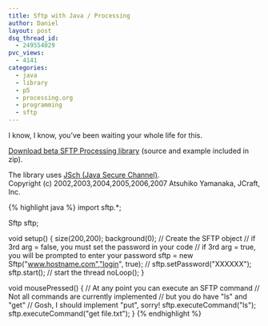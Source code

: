 ```yaml
---
title: Sftp with Java / Processing
author: Daniel
layout: post
dsq_thread_id:
  - 249554029
pvc_views:
  - 4141
categories:
  - java
  - library
  - p5
  - processing.org
  - programming
  - sftp
---
```

<p>I know, I know, you&#8217;ve been waiting your whole life for this.</p>
<p><a href="http://shiffman.net/p5/libraries/sftp/sftp.zip">Download beta SFTP Processing library</a> (source and example included in zip).</p>
<p>The library uses <a href="http://www.jcraft.com/jsch/">JSch (Java Secure Channel)</a>.<br />
Copyright (c) 2002,2003,2004,2005,2006,2007 Atsuhiko Yamanaka, JCraft, Inc.</p>

{% highlight java %}
import sftp.*;

Sftp sftp;

void setup() {
  size(200,200);
  background(0);
  // Create the SFTP object
  // if 3rd arg = false, you must set the password in your code
  // if 3rd arg = true, you will be prompted to enter your password
  sftp = new Sftp("www.hostname.com","login", true);
  // sftp.setPassword("XXXXXX");
  sftp.start(); // start the thread
  noLoop();
}

void mousePressed() {
  // At any point you can execute an SFTP command 
  // Not all commands are currently implemented
  // but you do have "ls" and "get"
  // Gosh, I should implement "put", sorry!
  sftp.executeCommand("ls");
  sftp.executeCommand("get file.txt");
}
{% endhighlight %}
